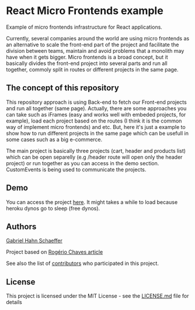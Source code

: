 # React Micro Frontends example

Example of micro frontends infrastructure for React applications.

Currently, several companies around the world are using micro frontends as an alternative to scale the front-end part of the project and facilitate the division between teams, maintain and avoid problems that a monolith may have when it gets bigger.
Micro frontends is a broad concept, but it basically divides the front-end project into several parts and run all together, commoly split in routes or different projects in the same page.

## The concept of this repository

This repository approach is using Back-end to fetch our Front-end projects and run all together (same page).
Actually, there are some approaches you can take such as iFrames (easy and works well with embeded projects, for example), load each project based on the routes (I think it is the common way of implement micro frontends) and etc. But, here it's just a example to show how to run different projects in the same page which can be usefull in some cases such as a big e-commerce.

The main project is basically three projects (cart, header and products list) which can be open separelly (e.g /header route will open only the header project) or run together as you can access in the demo section.
CustomEvents is being used to communicate the projects.

## Demo

You can access the project [here](https://microfrontends-gabriel.herokuapp.com/).
It might takes a while to load because heroku dynos go to sleep (free dynos).

## Authors

[Gabriel Hahn Schaeffer](https://github.com/gabriel-hahn/)

Project based on [Rogério Chaves article](https://medium.com/@_rchaves_/building-microfrontends-part-i-creating-small-apps-710d709b48b7)

See also the list of [contributors](https://github.com/gabriel-hahn/react-micro-example/contributors) who participated in this project.

## License

This project is licensed under the MIT License - see the [LICENSE.md](LICENSE) file for details
